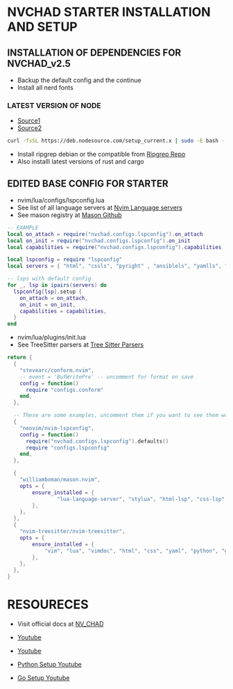 # NVCHAD STARTER INSTALLATION AND SETUP




## INSTALLATION OF DEPENDENCIES FOR NVCHAD_v2.5
* Backup the default config and the continue
* Install all nerd fonts
### LATEST VERSION OF NODE
* [Source1](https://github.com/williamboman/mason-lspconfig.nvim/issues/273)
* [Source2](https://github.com/nodesource/distributions#debian-and-ubuntu-based-distributions)
```bash
curl -fsSL https://deb.nodesource.com/setup_current.x | sudo -E bash - && sudo apt-get update && sudo apt-get install -y nodejs
```
* Install ripgrep debian or the compatible from [Ripgrep Repo](https://github.com/BurntSushi/ripgrep?tab=readme-ov-file#installation) 
* Also installl latest versions of rust and cargo



## EDITED BASE CONFIG FOR STARTER
* nvim/lua/configs/lspconfig.lua
* See list of all language servers at [Nvim Language servers](https://github.com/neovim/nvim-lspconfig/blob/master/doc/server_configurations.md)
* See mason registry at [Mason Github](https://github.com/mason-org/mason-registry/tree/main/packages) 
```lua
-- EXAMPLE 
local on_attach = require("nvchad.configs.lspconfig").on_attach
local on_init = require("nvchad.configs.lspconfig").on_init
local capabilities = require("nvchad.configs.lspconfig").capabilities

local lspconfig = require "lspconfig"
local servers = { "html", "cssls", "pyright" , "ansiblels", "yamlls", "bashls", "clangd", "cmake", "docker_compose_language_service", "dockerls", "golangci_lint_ls", "gopls", "helm_ls", "htmx", "java_language_server", "jsonls", "markdown_oxide", "mojo", "nginx_language_server", "qml_lsp", "terraform_lsp", "terraformls" }

-- lsps with default config
for _, lsp in ipairs(servers) do
  lspconfig[lsp].setup {
    on_attach = on_attach,
    on_init = on_init,
    capabilities = capabilities,
  }
end
```

* nvim/lua/plugins/init.lua
* See TreeSitter parsers at [Tree Sitter Parsers](https://tree-sitter.github.io/tree-sitter/) 
```lua
return {
  {
    "stevearc/conform.nvim",
    -- event = 'BufWritePre' -- uncomment for format on save
    config = function()
      require "configs.conform"
    end,
  },

  -- These are some examples, uncomment them if you want to see them work!
  {
    "neovim/nvim-lspconfig",
    config = function()
      require("nvchad.configs.lspconfig").defaults()
      require "configs.lspconfig"
    end,
  },

  {
  	"williamboman/mason.nvim",
  	opts = {
  		ensure_installed = {
                "lua-language-server", "stylua", "html-lsp", "css-lsp" , "prettier", "pyright", "ansible-language-server", "ansible-lint", "yaml-language-server", "yamlfix", "yamlfmt", "yamllint", "bash-language-server", "bash-debug-adapter", "clangd", "clang-format", "cmake-language-server", "cmakelang", "cmakelint", "docformatter", "docker-compose-language-service", "dockerfile-language-server", "go-debug-adapter", "gofumpt", "goimports", "golangci-lint", "golangci-lint-langserver", "golines", "gopls", "gospel", "gotests", "gotestsum", "helm-ls", "htmlbeautifier", "htmlhint", "json-lsp", "jsonlint", "markdown-oxide", "markdown-toc", "markdownlint", "markdownlint-cli2", "nginx-language-server", "terraform-ls"
  		},
  	},
  },
  {
  	"nvim-treesitter/nvim-treesitter",
  	opts = {
  		ensure_installed = {
  			"vim", "lua", "vimdoc", "html", "css", "yaml", "python", "go", "bash", "c", "cpp", "cmake", "dockerfile", "markdown", "markdown inline", "json"
  		},
  	},
  },
}
```




# RESOURECES
* Visit official docs at [NV_CHAD](https://nvchad.com/)

* [Youtube](https://www.youtube.com/watch?v=Mtgo-nP_r8Y)
* [Youtube](https://www.youtube.com/watch?v=stqUbv-5u2s)
* [Python Setup Youtube](https://www.youtube.com/watch?v=4BnVeOUeZxc)
* [Go Setup Youtube](https://www.youtube.com/watch?v=i04sSQjd-qo)
